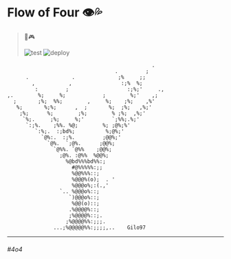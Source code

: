 # Flow of Four :eye::sweat_drops:

> :construction::video_game:
>
> ![test](https://github.com/SubZtep/a-4o4/workflows/Pointless%20But%20Important/badge.svg)
![deploy](https://github.com/SubZtep/a-4o4/workflows/Sensible%20But%20Inferior/badge.svg)

```
                                               .
                                   .         ;
      .              .              ;%     ;;
        ,           ,                :;%  %;
         :         ;                   :;%;'     .,
,.        %;     %;            ;        %;'    ,;
  ;       ;%;  %%;        ,     %;    ;%;    ,%'
   %;       %;%;      ,  ;       %;  ;%;   ,%;'
    ;%;      %;        ;%;        % ;%;  ,%;'
     `%;.     ;%;     %;'         `;%%;.%;'
      `:;%.    ;%%. %@;        %; ;@%;%'
         `:%;.  :;bd%;          %;@%;'
           `@%:.  :;%.         ;@@%;'
             `@%.  `;@%.      ;@@%;
               `@%%. `@%%    ;@@%;
                 ;@%. :@%%  %@@%;
                   %@bd%%%bd%%:;
                     #@%%%%%:;;
                     %@@%%%::;
                     %@@@%(o);  . '
                     %@@@o%;:(.,'
                 `.. %@@@o%::;
                    `)@@@o%::;
                     %@@(o)::;
                    .%@@@@%::;
                    ;%@@@@%::;.
                   ;%@@@@%%:;;;.
               ...;%@@@@@%%:;;;;,..    Gilo97
```
---
###### #4o4
```
